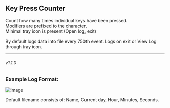 ## Key Press Counter

Count how many times individual keys have been pressed.<br>
Modifiers are prefixed to the character.<br>
Minimal tray icon is present (Open log, exit)

By default logs data into file every 750th event. Logs on exit or View Log through tray icon.

---
###### v1.1.0
### Example Log Format:
![image](https://github.com/eastoid/keystroke-press-counter/assets/82464360/a9755f5e-6344-4dfa-b570-364e7f8d1a4d)


Default filename consists of: Name, Current day, Hour, Minutes, Seconds.


